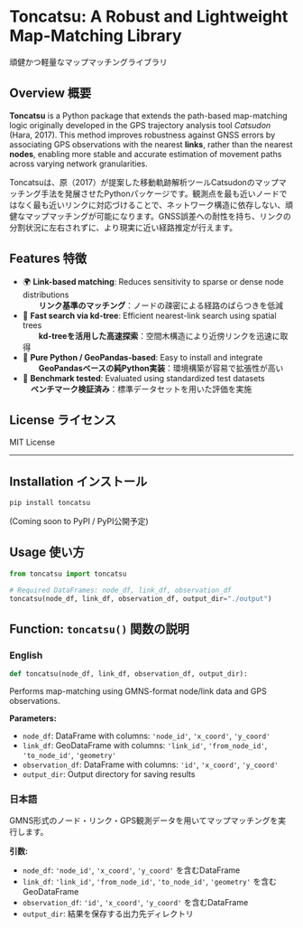 # Toncatsu: A Robust and Lightweight Map-Matching Library
頑健かつ軽量なマップマッチングライブラリ

## Overview 概要

**Toncatsu** is a Python package that extends the path-based map-matching logic originally developed in the GPS trajectory analysis tool *Catsudon* (Hara, 2017). This method improves robustness against GNSS errors by associating GPS observations with the nearest **links**, rather than the nearest **nodes**, enabling more stable and accurate estimation of movement paths across varying network granularities.

Toncatsuは、原（2017）が提案した移動軌跡解析ツールCatsudonのマップマッチング手法を発展させたPythonパッケージです。観測点を最も近いノードではなく最も近いリンクに対応づけることで、ネットワーク構造に依存しない、頑健なマップマッチングが可能になります。GNSS誤差への耐性を持ち、リンクの分割状況に左右されずに、より現実に近い経路推定が行えます。

## Features 特徴

- 🌍 **Link-based matching**: Reduces sensitivity to sparse or dense node distributions  
  　　**リンク基準のマッチング**：ノードの疎密による経路のばらつきを低減
- 🚀 **Fast search via kd-tree**: Efficient nearest-link search using spatial trees  
  　　**kd-treeを活用した高速探索**：空間木構造により近傍リンクを迅速に取得
- 🐍 **Pure Python / GeoPandas-based**: Easy to install and integrate  
  　　**GeoPandasベースの純Python実装**：環境構築が容易で拡張性が高い
- 🧪 **Benchmark tested**: Evaluated using standardized test datasets  
  　**ベンチマーク検証済み**：標準データセットを用いた評価を実施


## License ライセンス
MIT License

---

## Installation インストール

```bash
pip install toncatsu
```

(Coming soon to PyPI / PyPI公開予定)

## Usage 使い方

```python
from toncatsu import toncatsu

# Required DataFrames: node_df, link_df, observation_df
toncatsu(node_df, link_df, observation_df, output_dir="./output")
```

## Function: `toncatsu()` 関数の説明

### English

```python
def toncatsu(node_df, link_df, observation_df, output_dir):
```

Performs map-matching using GMNS-format node/link data and GPS observations.

**Parameters:**

- `node_df`: DataFrame with columns: `'node_id'`, `'x_coord'`, `'y_coord'`  
- `link_df`: GeoDataFrame with columns: `'link_id'`, `'from_node_id'`, `'to_node_id'`, `'geometry'`  
- `observation_df`: DataFrame with columns: `'id'`, `'x_coord'`, `'y_coord'`  
- `output_dir`: Output directory for saving results

### 日本語

GMNS形式のノード・リンク・GPS観測データを用いてマップマッチングを実行します。

**引数:**

- `node_df`: `'node_id'`, `'x_coord'`, `'y_coord'` を含むDataFrame  
- `link_df`: `'link_id'`, `'from_node_id'`, `'to_node_id'`, `'geometry'` を含むGeoDataFrame  
- `observation_df`: `'id'`, `'x_coord'`, `'y_coord'` を含むDataFrame  
- `output_dir`: 結果を保存する出力先ディレクトリ
